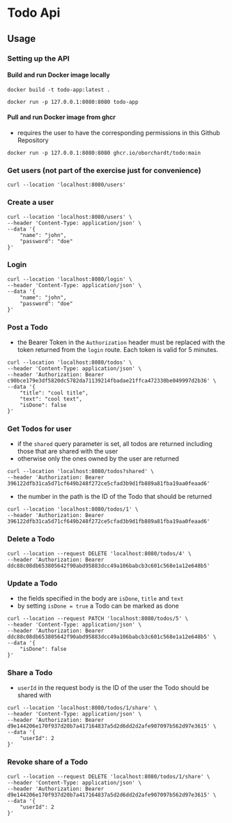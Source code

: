# Todo Api

## Usage

### Setting up the API

#### Build and run Docker image locally

```shell
docker build -t todo-app:latest .
```
```shell
docker run -p 127.0.0.1:8080:8080 todo-app
```

#### Pull and run Docker image from ghcr

- requires the user to have the corresponding permissions in this Github Repository

```shell
docker run -p 127.0.0.1:8080:8080 ghcr.io/oborchardt/todo:main
```

### Get users (not part of the exercise just for convenience)

```shell
curl --location 'localhost:8080/users'
```

### Create a user

```shell
curl --location 'localhost:8080/users' \
--header 'Content-Type: application/json' \
--data '{
    "name": "john",
    "password": "doe"
}'
```

### Login

```shell
curl --location 'localhost:8080/login' \
--header 'Content-Type: application/json' \
--data '{
    "name": "john",
    "password": "doe"
}'
```

### Post a Todo

- the Bearer Token in the `Authorization` header must be replaced with the token returned from the `login` route. Each token is valid for 5 minutes.

```shell
curl --location 'localhost:8080/todos' \
--header 'Content-Type: application/json' \
--header 'Authorization: Bearer c90bce179e3df5820dc5782da71139214fbadae21ffca472330be049997d2b36' \
--data '{
    "title": "cool title",
    "text": "cool text",
    "isDone": false
}'
```

### Get Todos for user

- if the `shared` query parameter is set, all todos are returned including those that are shared with the user
- otherwise only the ones owned by the user are returned

```shell
curl --location 'localhost:8080/todos?shared' \
--header 'Authorization: Bearer 396122dfb31ca5d71cf649b248f272ce5cfad3b9d1fb889a81fba19aa0feaad6'
```

- the number in the path is the ID of the Todo that should be returned

```shell
curl --location 'localhost:8080/todos/1' \
--header 'Authorization: Bearer 396122dfb31ca5d71cf649b248f272ce5cfad3b9d1fb889a81fba19aa0feaad6'
```

### Delete a Todo

```shell
curl --location --request DELETE 'localhost:8080/todos/4' \
--header 'Authorization: Bearer ddc88c08db653805642f90abd95883dcc49a106babcb3c601c568e1a12e648b5'
```

### Update a Todo

- the fields specified in the body are `isDone`, `title` and `text`
- by setting `isDone = true` a Todo can be marked as done

```shell
curl --location --request PATCH 'localhost:8080/todos/5' \
--header 'Content-Type: application/json' \
--header 'Authorization: Bearer ddc88c08db653805642f90abd95883dcc49a106babcb3c601c568e1a12e648b5' \
--data '{
    "isDone": false
}'
```

### Share a Todo

- `userId` in the request body is the ID of the user the Todo should be shared with

```shell
curl --location 'localhost:8080/todos/1/share' \
--header 'Content-Type: application/json' \
--header 'Authorization: Bearer d9e144206e170f937d20b7a417164837a5d2d6dd2d2afe907097b562d97e3615' \
--data '{
    "userId": 2
}'
```

### Revoke share of a Todo

```shell
curl --location --request DELETE 'localhost:8080/todos/1/share' \
--header 'Content-Type: application/json' \
--header 'Authorization: Bearer d9e144206e170f937d20b7a417164837a5d2d6dd2d2afe907097b562d97e3615' \
--data '{
    "userId": 2
}'
```